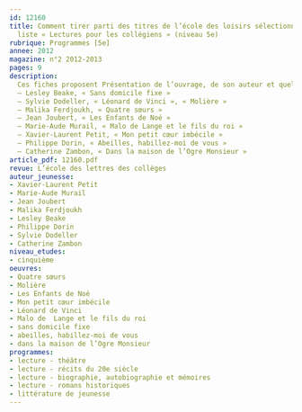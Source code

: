 ```yaml
---
id: 12160
title: Comment tirer parti des titres de l’école des loisirs sélectionnés dans la
  liste « Lectures pour les collégiens » (niveau 5e)
rubrique: Programmes [5e]
annee: 2012
magazine: n°2 2012-2013
pages: 9
description: 
  Ces fiches proposent Présentation de l’ouvrage, de son auteur et quelques suggestions de pistes pédagogiques pour les titres de la liste « Lectures pour les collégiens » concernant le niveau cinquième.
  – Lesley Beake, « Sans domicile fixe »
  – Sylvie Dodeller, « Léonard de Vinci », « Molière »
  – Malika Ferdjoukh, « Quatre sœurs »
  – Jean Joubert, « Les Enfants de Noé »
  – Marie-Aude Murail, « Malo de Lange et le fils du roi »
  – Xavier-Laurent Petit, « Mon petit cœur imbécile »
  – Philippe Dorin, « Abeilles, habillez-moi de vous »
  – Catherine Zambon, « Dans la maison de l’Ogre Monsieur »
article_pdf: 12160.pdf
revue: L’école des lettres des collèges
auteur_jeunesse:
- Xavier-Laurent Petit
- Marie-Aude Murail
- Jean Joubert
- Malika Ferdjoukh
- Lesley Beake
- Philippe Dorin
- Sylvie Dodeller
- Catherine Zambon
niveau_etudes:
- cinquième
oeuvres:
- Quatre sœurs
- Molière
- Les Enfants de Noé
- Mon petit cœur imbécile
- Léonard de Vinci
- Malo de  Lange et le fils du roi
- sans domicile fixe
- abeilles, habillez-moi de vous
- dans la maison de l’Ogre Monsieur
programmes:
- lecture - théâtre
- lecture - récits du 20e siècle
- lecture - biographie, autobiographie et mémoires
- lecture - romans historiques
- littérature de jeunesse
---
```

